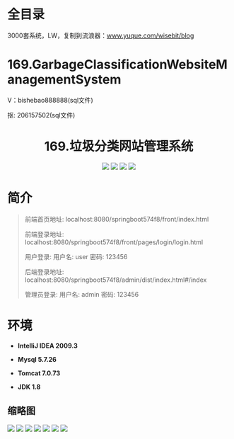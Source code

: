 # 全目录

3000套系统，LW，复制到流浪器：www.yuque.com/wisebit/blog

# 169.GarbageClassificationWebsiteManagementSystem

<p>V：bishebao888888(sql文件)</p>
<p>抠: 206157502(sql文件)</p>

<p><h1 align="center">169.垃圾分类网站管理系统</h1></p>

<p align="center">
	<img src="https://img.shields.io/badge/jdk-1.8-orange.svg"/>
    <img src="https://img.shields.io/badge/springBoot-5.x-lightgrey.svg"/>
    <img src="https://img.shields.io/badge/vue-3.x-blue.svg"/>
    <img src="https://img.shields.io/badge/mysql-5.x-yellow.svg"/>
</p>

# 简介
>
> 

>
> 前端首页地址: localhost:8080/springboot574f8/front/index.html
> 
> 前端登录地址: localhost:8080/springboot574f8/front/pages/login/login.html
> 
> 用户登录: 用户名: user  密码: 123456
>
> 后端登录地址: localhost:8080/springboot574f8/admin/dist/index.html#/index
>
> 管理员登录: 用户名: admin  密码: 123456


# 环境

- <b>IntelliJ IDEA 2009.3</b>

- <b>Mysql 5.7.26</b>

- <b>Tomcat 7.0.73</b>

- <b>JDK 1.8</b>




## 缩略图

![](https://bitwise.oss-cn-heyuan.aliyuncs.com/2024/9/10/932650a1-5572-4484-ad92-a05b6639bb5f.png)
![](https://bitwise.oss-cn-heyuan.aliyuncs.com/2024/9/10/8b2424d6-46e5-4628-9ddf-415f4ddbae72.png)
![](https://bitwise.oss-cn-heyuan.aliyuncs.com/2024/9/10/6e71b470-dceb-4ef6-be3e-6b8b3ae65dec.png)
![](https://bitwise.oss-cn-heyuan.aliyuncs.com/2024/9/10/08d3c938-5b2b-404e-87c9-39fbc7eaf7dd.png)
![](https://bitwise.oss-cn-heyuan.aliyuncs.com/2024/9/10/ac66325b-fc5d-460d-9dd0-597c622ebc63.png)
![](https://bitwise.oss-cn-heyuan.aliyuncs.com/2024/9/10/57d7ce89-d69d-4a00-a28f-274d96db8565.png)
![](https://bitwise.oss-cn-heyuan.aliyuncs.com/2024/9/10/4a318a07-aeaa-4b10-9bc8-76a645edaa81.png)



